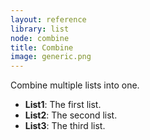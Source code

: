 ```yaml
---
layout: reference
library: list
node: combine
title: Combine
image: generic.png
---
```

Combine multiple lists into one.

* **List1**: The first list.
* **List2**: The second list.
* **List3**: The third list.
